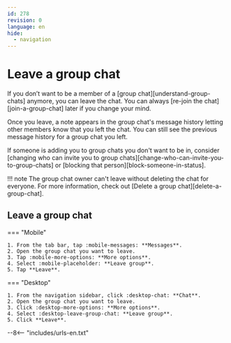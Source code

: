 ```yaml
---
id: 278
revision: 0
language: en
hide:
  - navigation
---
```


# Leave a group chat

If you don’t want to be a member of a [group chat][understand-group-chats] anymore, you can leave the chat. You can always [re-join the chat][join-a-group-chat] later if you change your mind.

Once you leave, a note appears in the group chat's message history letting other members know that you left the chat. You can still see the previous message history for a group chat you left.

If someone is adding you to group chats you don't want to be in, consider [changing who can invite you to group chats][change-who-can-invite-you-to-group-chats] or [blocking that person][block-someone-in-status].

!!! note
	The group chat owner can't leave without deleting the chat for everyone. For more information, check out [Delete a group chat][delete-a-group-chat].

## Leave a group chat

=== "Mobile"

    1. From the tab bar, tap :mobile-messages: **Messages**.
    2. Open the group chat you want to leave.
    3. Tap :mobile-more-options: **More options**.
    4. Select :mobile-placeholder: **Leave group**.
    5. Tap **Leave**.

=== "Desktop"

    1. From the navigation sidebar, click :desktop-chat: **Chat**.
    2. Open the group chat you want to leave.
    3. Click :desktop-more-options: **More options**.
    4. Select :desktop-leave-group-chat: **Leave group**.
    5. Click **Leave**.

--8<-- "includes/urls-en.txt"
